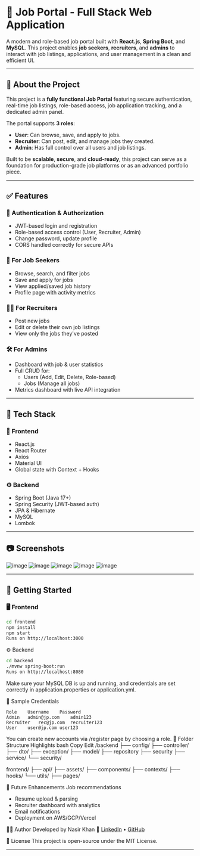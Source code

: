# 💼 Job Portal - Full Stack Web Application

A modern and role-based job portal built with **React.js**, **Spring Boot**, and **MySQL**. This project enables **job seekers**, **recruiters**, and **admins** to interact with job listings, applications, and user management in a clean and efficient UI.

---

## 📌 About the Project

This project is a **fully functional Job Portal** featuring secure authentication, real-time job listings, role-based access, job application tracking, and a dedicated admin panel.

The portal supports **3 roles**:

- **User**: Can browse, save, and apply to jobs.
- **Recruiter**: Can post, edit, and manage jobs they created.
- **Admin**: Has full control over all users and job listings.

Built to be **scalable**, **secure**, and **cloud-ready**, this project can serve as a foundation for production-grade job platforms or as an advanced portfolio piece.

---

## ✅ Features

### 👤 Authentication & Authorization

- JWT-based login and registration
- Role-based access control (User, Recruiter, Admin)
- Change password, update profile
- CORS handled correctly for secure APIs

### 💼 For Job Seekers

- Browse, search, and filter jobs
- Save and apply for jobs
- View applied/saved job history
- Profile page with activity metrics

### 🧑‍💼 For Recruiters

- Post new jobs
- Edit or delete their own job listings
- View only the jobs they've posted

### 🛠️ For Admins

- Dashboard with job & user statistics
- Full CRUD for:
  - Users (Add, Edit, Delete, Role-based)
  - Jobs (Manage all jobs)
- Metrics dashboard with live API integration

---

## 🧰 Tech Stack

### 🔗 Frontend

- React.js
- React Router
- Axios
- Material UI
- Global state with Context + Hooks

### ⚙️ Backend

- Spring Boot (Java 17+)
- Spring Security (JWT-based auth)
- JPA & Hibernate
- MySQL
- Lombok

---

## 📷 Screenshots

![image](https://github.com/user-attachments/assets/1402cb2d-586d-49ec-988e-b357e351d963)
![image](https://github.com/user-attachments/assets/e0a6dbf7-f145-4b3b-8181-bd7ca365cfe5)
![image](https://github.com/user-attachments/assets/2edc63fb-279f-4e54-b442-d04bc19c0096)
![image](https://github.com/user-attachments/assets/2a26f4a1-fed8-4536-82ba-02ee96e51d86)
![image](https://github.com/user-attachments/assets/c2fc50a5-4de0-416e-b445-ff2c14ac6ebc)




---

## 🚀 Getting Started

### 🖥 Frontend

```bash
cd frontend
npm install
npm start
Runs on http://localhost:3000
```

⚙️ Backend
```bash
cd backend
./mvnw spring-boot:run
Runs on http://localhost:8080
```

Make sure your MySQL DB is up and running, and credentials are set correctly in application.properties or application.yml.

🧪 Sample Credentials
```
Role	Username	Password
Admin	admin@jp.com	admin123
Recruiter	rec@jp.com	recruiter123
User	user@jp.com	user123
```
You can create new accounts via /register page by choosing a role.
📂 Folder Structure Highlights
bash
Copy
Edit
/backend
  ├── config/
  ├── controller/
  ├── dto/
  ├── exception/
  ├── model/
  ├── repository
  ├── security
  ├── service/
  └── security/

frontend/
  ├── api/
  ├── assets/
  ├── components/
  ├── contexts/
  ├── hooks/
  └── utils/
  ├── pages/
  
🔮 Future Enhancements
Job recommendations

- Resume upload & parsing
- Recruiter dashboard with analytics
- Email notifications
- Deployment on AWS/GCP/Vercel

🧑‍💻 Author
        Developed by Nasir Khan
🔗 [LinkedIn](https://www.linkedin.com/in/mnkkhan77) • [GitHub](https://github.com/mnkkhan77)

📃 License
This project is open-source under the MIT License.

---------------------------------------------------

